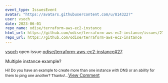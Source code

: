```yaml
---
event_type: IssuesEvent
avatar: "https://avatars.githubusercontent.com/u/814322?"
user: vsoch
date: 2023-06-01
repo_name: odise/terraform-aws-ec2-instance
html_url: https://github.com/odise/terraform-aws-ec2-instance/issues/27
repo_url: https://github.com/odise/terraform-aws-ec2-instance
---
```


<a href='https://github.com/vsoch' target='_blank'>vsoch</a> open issue <a href='https://github.com/odise/terraform-aws-ec2-instance/issues/27' target='_blank'>odise/terraform-aws-ec2-instance#27</a>.

<p>Multiple instance example?</p><small>Hi! Do you have an example to create more than one instance with DNS or an ability for them to ping one another? Thanks!...</small><a href='https://github.com/odise/terraform-aws-ec2-instance/issues/27' target='_blank'>View Comment</a>